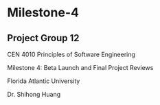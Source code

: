 # Milestone-4

## Project Group 12

CEN 4010 Principles of Software Engineering

Milestone 4: Beta Launch and Final Project Reviews

Florida Atlantic University

Dr. Shihong Huang
